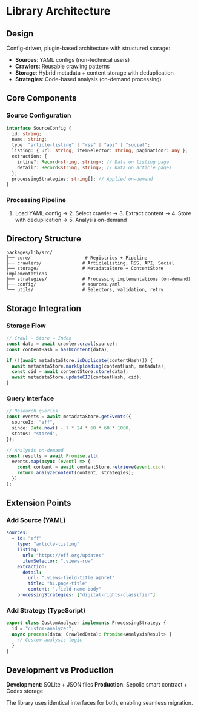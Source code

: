 # Library Architecture

## Design

Config-driven, plugin-based architecture with structured storage:

- **Sources**: YAML configs (non-technical users)
- **Crawlers**: Reusable crawling patterns
- **Storage**: Hybrid metadata + content storage with deduplication
- **Strategies**: Code-based analysis (on-demand processing)

## Core Components

### Source Configuration

```typescript
interface SourceConfig {
  id: string;
  name: string;
  type: "article-listing" | "rss" | "api" | "social";
  listing: { url: string; itemSelector: string; pagination?: any };
  extraction: {
    inline?: Record<string, string>; // Data on listing page
    detail?: Record<string, string>; // Data on article pages
  };
  processingStrategies: string[]; // Applied on-demand
}
```

### Processing Pipeline

1. Load YAML config → 2. Select crawler → 3. Extract content → 4. Store with deduplication → 5. Analysis on-demand

## Directory Structure

```
packages/lib/src/
├── core/                    # Registries + Pipeline
├── crawlers/               # ArticleListing, RSS, API, Social
├── storage/                # MetadataStore + ContentStore implementations
├── strategies/             # Processing implementations (on-demand)
├── config/                 # sources.yaml
└── utils/                  # Selectors, validation, retry
```

## Storage Integration

### Storage Flow

```typescript
// Crawl → Store → Index
const data = await crawler.crawl(source);
const contentHash = hashContent(data);

if (!(await metadataStore.isDuplicate(contentHash))) {
  await metadataStore.markUploading(contentHash, metadata);
  const cid = await contentStore.store(data);
  await metadataStore.updateCID(contentHash, cid);
}
```

### Query Interface

```typescript
// Research queries
const events = await metadataStore.getEvents({
  sourceId: "eff",
  since: Date.now() - 7 * 24 * 60 * 60 * 1000,
  status: "stored",
});

// Analysis on-demand
const results = await Promise.all(
  events.map(async (event) => {
    const content = await contentStore.retrieve(event.cid);
    return analyzeContent(content, strategies);
  })
);
```

## Extension Points

### Add Source (YAML)

```yaml
sources:
  - id: "eff"
    type: "article-listing"
    listing:
      url: "https://eff.org/updates"
      itemSelector: ".views-row"
    extraction:
      detail:
        url: ".views-field-title a@href"
        title: "h1.page-title"
        content: ".field-name-body"
    processingStrategies: ["digital-rights-classifier"]
```

### Add Strategy (TypeScript)

```typescript
export class CustomAnalyzer implements ProcessingStrategy {
  id = "custom-analyzer";
  async process(data: CrawledData): Promise<AnalysisResult> {
    // Custom analysis logic
  }
}
```

## Development vs Production

**Development**: SQLite + JSON files
**Production**: Sepolia smart contract + Codex storage

The library uses identical interfaces for both, enabling seamless migration.
